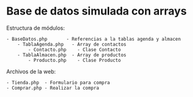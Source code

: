 Base de datos simulada con arrays
=================================

Estructura de módulos:

	- BaseDatos.php       - Referencias a la tablas agenda y almacen
		- TablaAgenda.php   - Array de contactos
			- Contacto.php    - Clase Contacto
		- TablaAlmacen.php  - Array de productos
			- Producto.php    - Clase Producto

Archivos de la web:

	- Tienda.php  - Formulario para compra
	- Comprar.php - Realizar la compra
